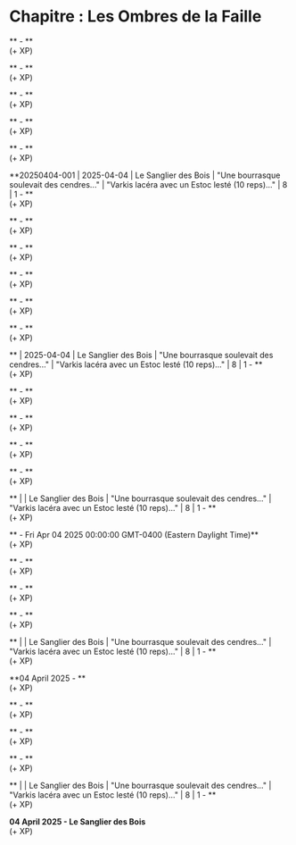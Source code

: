 # Chapitre  : Les Ombres de la Faille  

** - **  
  (+ XP)  

** - **  
  (+ XP)  

** - **  
  (+ XP)  

** - **  
  (+ XP)  

** - **  
  (+ XP)  

**20250404-001 | 2025-04-04 | Le Sanglier des Bois | "Une bourrasque soulevait des cendres..." | "Varkis lacéra avec un Estoc lesté (10 reps)..." | 8 | 1 - **  
  (+ XP)  

** - **  
  (+ XP)  

** - **  
  (+ XP)  

** - **  
  (+ XP)  

** - **  
  (+ XP)  

** - **  
  (+ XP)  

** | 2025-04-04 | Le Sanglier des Bois | "Une bourrasque soulevait des cendres..." | "Varkis lacéra avec un Estoc lesté (10 reps)..." | 8 | 1 - **  
  (+ XP)  

** - **  
  (+ XP)  

** - **  
  (+ XP)  

** - **  
  (+ XP)  

** - **  
  (+ XP)  

** |  | Le Sanglier des Bois | "Une bourrasque soulevait des cendres..." | "Varkis lacéra avec un Estoc lesté (10 reps)..." | 8 | 1 - **  
  (+ XP)  

** - Fri Apr 04 2025 00:00:00 GMT-0400 (Eastern Daylight Time)**  
  (+ XP)  

** - **  
  (+ XP)  

** - **  
  (+ XP)  

** - **  
  (+ XP)  

** |  | Le Sanglier des Bois | "Une bourrasque soulevait des cendres..." | "Varkis lacéra avec un Estoc lesté (10 reps)..." | 8 | 1 - **  
  (+ XP)  

**04 April 2025 - **  
  (+ XP)  

** - **  
  (+ XP)  

** - **  
  (+ XP)  

** - **  
  (+ XP)  

** |  | Le Sanglier des Bois | "Une bourrasque soulevait des cendres..." | "Varkis lacéra avec un Estoc lesté (10 reps)..." | 8 | 1 - **  
  (+ XP)  

**04 April 2025 - Le Sanglier des Bois**  
  (+ XP)  

